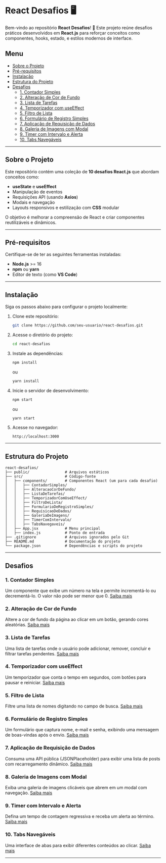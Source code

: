 # **React Desafios** 🖥️

Bem-vindo ao repositório **React Desafios**! 🚀 Este projeto reúne desafios práticos desenvolvidos em **React.js** para reforçar conceitos como componentes, hooks, estado, e estilos modernos de interface.

## **Menu**
- [Sobre o Projeto](#sobre-o-projeto)
- [Pré-requisitos](#pré-requisitos)
- [Instalação](#instalação)
- [Estrutura do Projeto](#estrutura-do-projeto)
- [Desafios](#desafios)
  - [1. Contador Simples](#1-contador-simples)
  - [2. Alteração de Cor de Fundo](#2-alteração-de-cor-de-fundo)
  - [3. Lista de Tarefas](#3-lista-de-tarefas)
  - [4. Temporizador com useEffect](#4-temporizador-com-useeffect)
  - [5. Filtro de Lista](#5-filtro-de-lista)
  - [6. Formulário de Registro Simples](#6-formulário-de-registro-simples)
  - [7. Aplicação de Requisição de Dados](#7-aplicação-de-requisição-de-dados)
  - [8. Galeria de Imagens com Modal](#8-galeria-de-imagens-com-modal)
  - [9. Timer com Intervalo e Alerta](#9-timer-com-intervalo-e-alerta)
  - [10. Tabs Navegáveis](#10-tabs-navegáveis)
---

## **Sobre o Projeto**

Este repositório contém uma coleção de **10 desafios React.js** que abordam conceitos como:
- **useState** e **useEffect**
- Manipulação de eventos
- Requisições API (usando **Axios**)
- Modais e navegação
- Layouts responsivos e estilização com **CSS** modular

O objetivo é melhorar a compreensão de React e criar componentes reutilizáveis e dinâmicos.

---

## **Pré-requisitos**

Certifique-se de ter as seguintes ferramentas instaladas:
- **Node.js** >= 16
- **npm** ou **yarn**
- Editor de texto (como **VS Code**)

---

## **Instalação**

Siga os passos abaixo para configurar o projeto localmente:

1. Clone este repositório:
   ```bash
   git clone https://github.com/seu-usuario/react-desafios.git
   ```

2. Acesse o diretório do projeto:
   ```bash
   cd react-desafios
   ```

3. Instale as dependências:
   ```bash
   npm install
   ```
   ou
   ```bash
   yarn install
   ```

4. Inicie o servidor de desenvolvimento:
   ```bash
   npm start
   ```
   ou
   ```bash
   yarn start
   ```

5. Acesse no navegador:
   ```
   http://localhost:3000
   ```

---

## **Estrutura do Projeto**

```plaintext
react-desafios/
├── public/                # Arquivos estáticos
├── src/                   # Código-fonte
│   ├── components/        # Componentes React (um para cada desafio)
│   │   ├── ContadorSimples/
│   │   ├── AlteracaoCorDeFundo/
│   │   ├── ListaDeTarefas/
│   │   ├── TemporizadorComUseEffect/
│   │   ├── FiltroDeLista/
│   │   ├── FormularioDeRegistroSimples/
│   │   ├── RequisicaoDeDados/
│   │   ├── GaleriaDeImagens/
│   │   ├── TimerComIntervalo/
│   │   ├── TabsNavegaveis/
│   ├── App.jsx            # Menu principal
│   ├── index.js           # Ponto de entrada
├── .gitignore             # Arquivos ignorados pelo Git
├── README.md              # Documentação do projeto
└── package.json           # Dependências e scripts do projeto
```

---

## **Desafios**

### **1. Contador Simples**
Um componente que exibe um número na tela e permite incrementá-lo ou decrementá-lo. O valor não pode ser menor que 0. [Saiba mais](./src/components/ContadorSimples)

### **2. Alteração de Cor de Fundo**
Altere a cor de fundo da página ao clicar em um botão, gerando cores aleatórias. [Saiba mais](./src/components/AlteracaoCorDeFundo)

### **3. Lista de Tarefas**
Uma lista de tarefas onde o usuário pode adicionar, remover, concluir e filtrar tarefas pendentes. [Saiba mais](./src/components/ListaDeTarefas)

### **4. Temporizador com useEffect**
Um temporizador que conta o tempo em segundos, com botões para pausar e reiniciar. [Saiba mais](./src/components/TemporizadorComUseEffect)

### **5. Filtro de Lista**
Filtre uma lista de nomes digitando no campo de busca. [Saiba mais](./src/components/FiltroDeLista)

### **6. Formulário de Registro Simples**
Um formulário que captura nome, e-mail e senha, exibindo uma mensagem de boas-vindas após o envio. [Saiba mais](./src/components/FormularioDeRegistroSimples)

### **7. Aplicação de Requisição de Dados**
Consuma uma API pública (JSONPlaceholder) para exibir uma lista de posts com recarregamento dinâmico. [Saiba mais](./src/components/RequisicaoDeDados)

### **8. Galeria de Imagens com Modal**
Exiba uma galeria de imagens clicáveis que abrem em um modal com navegação. [Saiba mais](./src/components/GaleriaDeImagens)

### **9. Timer com Intervalo e Alerta**
Defina um tempo de contagem regressiva e receba um alerta ao término. [Saiba mais](./src/components/TimerComIntervalo)

### **10. Tabs Navegáveis**
Uma interface de abas para exibir diferentes conteúdos ao clicar. [Saiba mais](./src/components/TabsNavegaveis)

---

